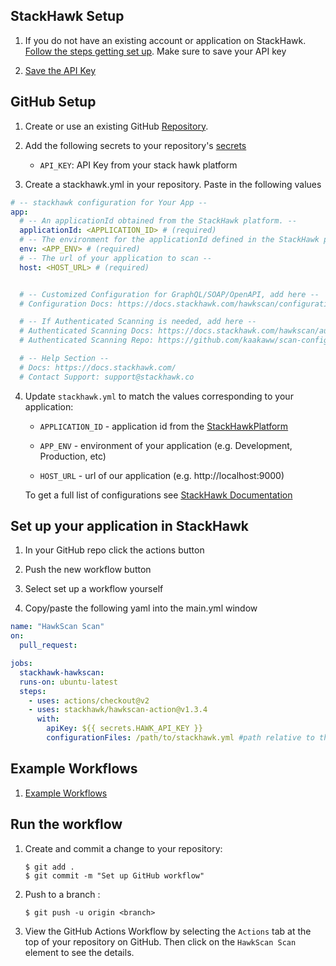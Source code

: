 ## StackHawk Setup

1. If you do not have an existing account or application on StackHawk.
   [Follow the steps getting set up](https://docs.stackhawk.com/hawkscan/#quickstart). Make sure to save your API key

2. [Save the API Key](https://app.stackhawk.com/settings/apikeys)

## GitHub Setup

1. Create or use an existing GitHub [Repository](https://help.github.com/en/github/creating-cloning-and-archiving-repositories/creating-a-new-repository).

2. Add the following secrets to your repository's [secrets](https://help.github.com/en/actions/automating-your-workflow-with-github-actions/creating-and-using-encrypted-secrets)

    - `API_KEY`: API Key from your stack hawk platform

3. Create a stackhawk.yml in your repository. Paste in the following values
```yaml
# -- stackhawk configuration for Your App --
app:
  # -- An applicationId obtained from the StackHawk platform. --
  applicationId: <APPLICATION_ID> # (required)
  # -- The environment for the applicationId defined in the StackHawk platform. --
  env: <APP_ENV> # (required)
  # -- The url of your application to scan --
  host: <HOST_URL> # (required)


  # -- Customized Configuration for GraphQL/SOAP/OpenAPI, add here --
  # Configuration Docs: https://docs.stackhawk.com/hawkscan/configuration/

  # -- If Authenticated Scanning is needed, add here --
  # Authenticated Scanning Docs: https://docs.stackhawk.com/hawkscan/authenticated-scanning.html
  # Authenticated Scanning Repo: https://github.com/kaakaww/scan-configuration/tree/main/Authentication

  # -- Help Section --
  # Docs: https://docs.stackhawk.com/
  # Contact Support: support@stackhawk.co 
```

4. Update `stackhawk.yml` to match the values corresponding to your application:

    - `APPLICATION_ID` - application id from the [StackHawkPlatform](https://app.stackhawk.com/applications)

    - `APP_ENV` - environment of your application (e.g. Development, Production, etc)

    - `HOST_URL` - url of our application (e.g. http://localhost:9000)

   To get a full list of configurations see [StackHawk Documentation](https://docs.stackhawk.com/hawkscan/configuration/)

## Set up your application in StackHawk
1. In your GitHub repo click the actions button

2. Push the new workflow button

3. Select set up a workflow yourself

4. Copy/paste the following yaml into the main.yml window
```yaml
name: "HawkScan Scan"
on:
  pull_request:

jobs:
  stackhawk-hawkscan:
  runs-on: ubuntu-latest
  steps:
    - uses: actions/checkout@v2
    - uses: stackhawk/hawkscan-action@v1.3.4
      with:
        apiKey: ${{ secrets.HAWK_API_KEY }}
        configurationFiles: /path/to/stackhawk.yml #path relative to the stackhawk.yml in your repository
```

## Example Workflows

1. [Example Workflows](example_workflows/README.md)


## Run the workflow

1. Create and commit a change to your repository:

    ```text
    $ git add .
    $ git commit -m "Set up GitHub workflow"
    ```

2. Push to a branch :

    ```text
    $ git push -u origin <branch>
    ```

3. View the GitHub Actions Workflow by selecting the `Actions` tab at the top
   of your repository on GitHub. Then click on the `HawkScan Scan`
   element to see the details.